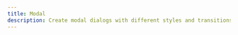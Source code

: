 ```yaml
---
title: Modal
description: Create modal dialogs with different styles and transitions to your site for lightboxes, user notifications, or completely custom content.
---
```

